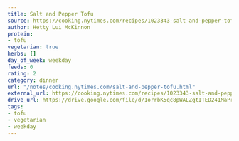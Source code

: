 ```yaml
---
title: Salt and Pepper Tofu
source: https://cooking.nytimes.com/recipes/1023343-salt-and-pepper-tofu
author: Hetty Lui McKinnon
protein:
- tofu
vegetarian: true
herbs: []
day_of_week: weekday
feeds: 0
rating: 2
category: dinner
url: "/notes/cooking.nytimes.com/salt-and-pepper-tofu.html"
external_url: https://cooking.nytimes.com/recipes/1023343-salt-and-pepper-tofu
drive_url: https://drive.google.com/file/d/1orrbK5qc8pWALZgtITED241MaPrk5lI8/view?usp=drive_link
tags:
- tofu
- vegetarian
- weekday
---
```



